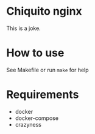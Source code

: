 # Chiquito nginx

This is a joke.

# How to use

See Makefile or run `make` for help

# Requirements

* docker
* docker-compose
* crazyness
